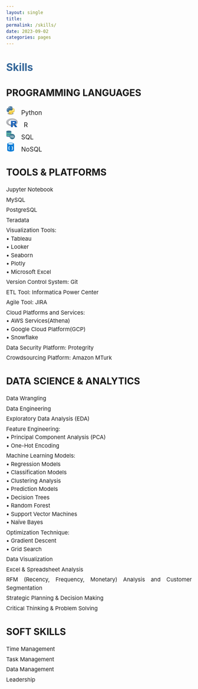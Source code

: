 ```yaml
---
layout: single
title: 
permalink: /skills/
date: 2023-09-02
categories: pages
---
```


<style>
    /* Style for the title */
    h1 {
        color: #336699; /* Change the title text color to blue */
        
    }

    /* Style for the categories */
    .category {
        margin-top: 20px;
    }

    /* Style for the skills list */
    ul {
        list-style-type: none;
        padding: 0;
    }

    li {
        margin: 5px 0;
    }
</style>

<!-- Title of the page in blue -->
<h1>Skills</h1>

<!-- Category A -->
<div class="category" style="text-align: justify; font-size: 17px;">
    <h2>PROGRAMMING LANGUAGES</h2>
    <ul>
        <li><img src="/assets/images/logo/python.png" alt="Python Logo" style="height: 24px; margin-right: 12px;"> Python</li>
        <li><img src="/assets/images/logo/R_logo.jpg" alt="Python Logo" style="height: 24px; margin-right: 12px;"> R</li>
        <li><img src="/assets/images/logo/sql_logo.png" alt="Python Logo" style="height: 24px; margin-right: 12px;"> SQL</li> 
        <li><img src="/assets/images/logo/nosql-database.png" alt="Python Logo" style="height: 24px; margin-right: 12px;"> NoSQL</li>      
    </ul>
</div>

<!-- Category B -->
<div class="category" style="text-align: justify; font-size: 17px;">
    <h2>TOOLS & PLATFORMS</h2>
    <ul style="line-height: 1.5; font-size: 15px;">
        <li>Jupyter Notebook</li>
        <li>MySQL</li>
        <li>PostgreSQL</li>
        <li>Teradata</li>
        <li>Visualization Tools: <br>
            • Tableau<br>
            • Looker<br>
            • Seaborn<br>
            • Plotly<br>
            • Microsoft Excel</li>
        <li>Version Control System: Git</li>
        <li>ETL Tool: Informatica Power Center</li>
        <li>Agile Tool: JIRA</li>
        <li>Cloud Platforms and Services: <br>
            • AWS Services(Athena)<br>
            • Google Cloud Platform(GCP)<br>
            • Snowflake</li>
        <li>Data Security Platform: Protegrity</li>
        <li>Crowdsourcing Platform: Amazon MTurk</li>        
    </ul>
</div>

<!-- Category C -->
<div class="category" style="text-align: justify; font-size: 17px;">
    <h2>DATA SCIENCE & ANALYTICS</h2>
    <ul style="line-height: 1.5; font-size: 15px;">
        <li>Data Wrangling</li>
        <li>Data Engineering</li>
        <li>Exploratory Data Analysis (EDA)</li>
        <li>Feature Engineering: <br>
            • Principal Component Analysis (PCA)<br>
            • One-Hot Encoding</li>
        <li>Machine Learning Models:<br>
            •	Regression Models<br>
            •	Classification Models<br> 
            •	Clustering Analysis<br>
            •	Prediction Models<br>
            •	Decision Trees<br>
            •	Random Forest<br>
            •	Support Vector Machines<br>
            •	Naïve Bayes</li>
        <li>Optimization Technique: <br>
            • Gradient Descent<br>
            • Grid Search</li>    
        <li>Data Visualization</li>
        <li>Excel & Spreadsheet Analysis</li>
        <li>RFM (Recency, Frequency, Monetary) Analysis and Customer Segmentation</li>
        <li>Strategic Planning & Decision Making</li>
        <li>Critical Thinking & Problem Solving</li>
    </ul>
</div>

<!-- Category D -->
<div class="category" style="text-align: justify; font-size: 17px;">
    <h2>SOFT SKILLS</h2>
    <ul style="line-height: 1.5; font-size: 15px;">
        <li>Time Management</li>
        <li>Task Management</li>
        <li>Data Management</li>
        <li>Leadership</li>        
    </ul>
</div>


